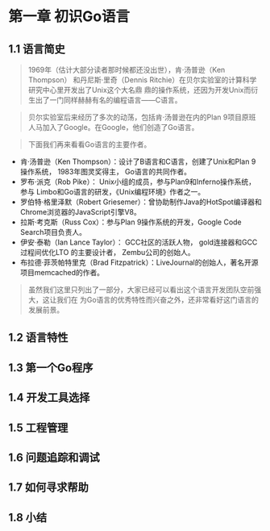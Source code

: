 # 第一章 初识Go语言
## 1.1 语言简史
> 1969年（估计大部分读者那时候都还没出世），肯·汤普逊（Ken Thompson）
和丹尼斯·里奇（Dennis Ritchie）在贝尔实验室的计算科学研究中心里开发出了Unix这个大名鼎
鼎的操作系统，还因为开发Unix而衍生出了一门同样赫赫有名的编程语言——C语言。

> 贝尔实验室后来经历了多次的动荡，包括肯·汤普逊在内的Plan 9项目原班人马加入了Google。在Google，他们创造了Go语言。

> 下面我们再来看看Go语言的主要作者。
* 肯·汤普逊（Ken Thompson）：设计了B语言和C语言，创建了Unix和Plan 9操作系统， 1983年图灵奖得主， Go语言的共同作者。
* 罗布·派克（Rob Pike）： Unix小组的成员，参与Plan9和Inferno操作系统，参与 Limbo和Go语言的研发，《Unix编程环境》作者之一。
* 罗伯特·格里泽默（Robert Griesemer）：曾协助制作Java的HotSpot编译器和Chrome浏览器的JavaScript引擎V8。
* 拉斯·考克斯（Russ Cox）：参与Plan 9操作系统的开发，Google Code Search项目负责人。
* 伊安·泰勒（Ian Lance Taylor）： GCC社区的活跃人物， gold连接器和GCC过程间优化LTO
的主要设计者， Zembu公司的创始人。
* 布拉德·菲茨帕特里克（Brad Fitzpatrick）：LiveJournal的创始人，著名开源项目memcached的作者。

>虽然我们这里只列出了一部分，大家已经可以看出这个语言开发团队空前强大，这让我们在
为Go语言的优秀特性而兴奋之外，还非常看好这门语言的发展前景。

## 1.2 语言特性
## 1.3 第一个Go程序
## 1.4 开发工具选择
## 1.5 工程管理
## 1.6 问题追踪和调试
## 1.7 如何寻求帮助
## 1.8 小结
